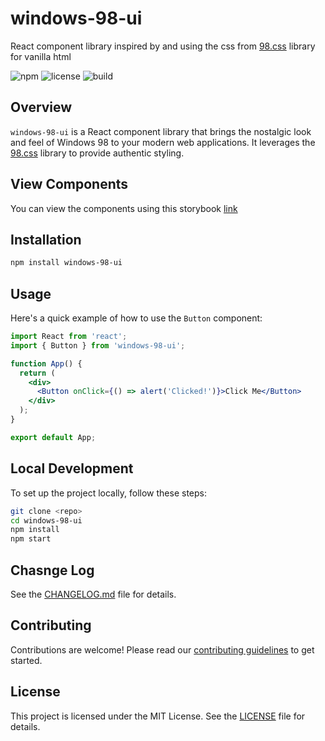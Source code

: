 # windows-98-ui

React component library inspired by and using the css from [98.css](https://github.com/jdan/98.css) library for vanilla html

![npm](https://img.shields.io/npm/v/windows-98-ui)
![license](https://img.shields.io/github/license/bensimmers/windows-98-ui)
![build](https://img.shields.io/github/actions/workflow/status/bensimmers/windows-98-ui/main.yml?branch=main)

## Overview

`windows-98-ui` is a React component library that brings the nostalgic look and feel of Windows 98 to your modern web applications. It leverages the [98.css](https://github.com/jdan/98.css) library to provide authentic styling.

## View Components

You can view the components using this storybook [link](https://bensimmers.github.io/windows-98-ui/)

## Installation

```bash
npm install windows-98-ui
```

## Usage

Here's a quick example of how to use the `Button` component:

```jsx
import React from 'react';
import { Button } from 'windows-98-ui';

function App() {
  return (
    <div>
      <Button onClick={() => alert('Clicked!')}>Click Me</Button>
    </div>
  );
}

export default App;
```

## Local Development

To set up the project locally, follow these steps:

```bash
git clone <repo>
cd windows-98-ui
npm install
npm start
```

## Chasnge Log

See the [CHANGELOG.md](CHANGELOG.md) file for details.

## Contributing

Contributions are welcome! Please read our [contributing guidelines](CONTRIBUTING.md) to get started.

## License

This project is licensed under the MIT License. See the [LICENSE](LICENSE) file for details.
